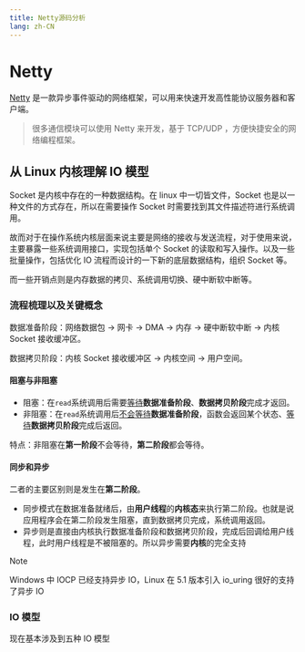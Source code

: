 ```yaml
---
title: Netty源码分析
lang: zh-CN
---
```


# Netty

[Netty](https://netty.io/) 是一款异步事件驱动的网络框架，可以用来快速开发高性能协议服务器和客户端。

> 很多通信模块可以使用 Netty 来开发，基于 TCP/UDP ，方便快捷安全的网络编程框架。

## 从 Linux 内核理解 IO 模型

Socket 是内核中存在的一种数据结构。在 linux 中一切皆文件，Socket 也是以一种文件的方式存在，所以在需要操作 Socket 时需要找到其文件描述符进行系统调用。

故而对于在操作系统内核层面来说主要是网络的接收与发送流程，对于使用来说，主要暴露一些系统调用接口，实现包括单个 Socket 的读取和写入操作。以及一些批量操作，包括优化 IO 流程而设计的一下新的底层数据结构，组织 Socket 等。

而一些开销点则是内存数据的拷贝、系统调用切换、硬中断软中断等。

### 流程梳理以及关键概念

数据准备阶段：网络数据包 -> 网卡 -> DMA -> 内存 -> 硬中断软中断 -> 内核 Socket 接收缓冲区。

数据拷贝阶段：内核 Socket 接收缓冲区 -> 内核空间 -> 用户空间。

#### 阻塞与非阻塞

- 阻塞：在`read`系统调用后需要<u>等待</u>**数据准备阶段**、**数据拷贝阶段**完成才返回。
- 非阻塞：在`read`系统调用后<u>不会等待</u>**数据准备阶段**，函数会返回某个状态、<u>等待</u>**数据拷贝阶段**完成后返回。

特点：非阻塞在**第一阶段**不会等待，**第二阶段**都会等待。

#### 同步和异步

二者的主要区别则是发生在**第二阶段**。

- 同步模式在数据准备就绪后，由**用户线程**的**内核态**来执行第二阶段。也就是说应用程序会在第二阶段发生阻塞，直到数据拷贝完成，系统调用返回。
- 异步则是直接由内核执行数据准备阶段和数据拷贝阶段，完成后回调给用户线程，此时用户线程是不被阻塞的。所以异步需要**内核**的完全支持

> [!NOTE]
>
> Windows 中 IOCP 已经支持异步 IO，Linux 在 5.1 版本引入 io_uring 很好的支持了异步 IO

### IO 模型

现在基本涉及到五种 IO 模型

